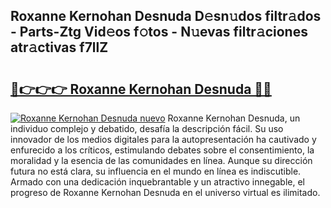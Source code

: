 ## Roxanne Kernohan Desnuda D𝚎sn𝚞dos filtr𝚊dos - Parts-Ztg Vid𝚎os f𝚘tos - N𝚞evas filtr𝚊ciones atr𝚊ctivas f7llZ

# <h2><a href="http://mb8zfz8.tromn.icu/?c=Roxanne+Kernohan+Desnuda">🔗👉👉👉 Roxanne Kernohan Desnuda 🔗🔗</a></h2>

[![Roxanne Kernohan Desnuda nuevo](https://i.imgur.com/pEAQMta.gif)](http://mb8zfz8.tromn.icu/?c=Roxanne+Kernohan+Desnuda)
Roxanne Kernohan Desnuda, un individuo complejo y debatido, desafía la descripción fácil. Su uso innovador de los medios digitales para la autopresentación ha cautivado y enfurecido a los críticos, estimulando debates sobre el consentimiento, la moralidad y la esencia de las comunidades en línea. Aunque su dirección futura no está clara, su influencia en el mundo en línea es indiscutible. Armado con una dedicación inquebrantable y un atractivo innegable, el progreso de Roxanne Kernohan Desnuda en el universo virtual es ilimitado.

